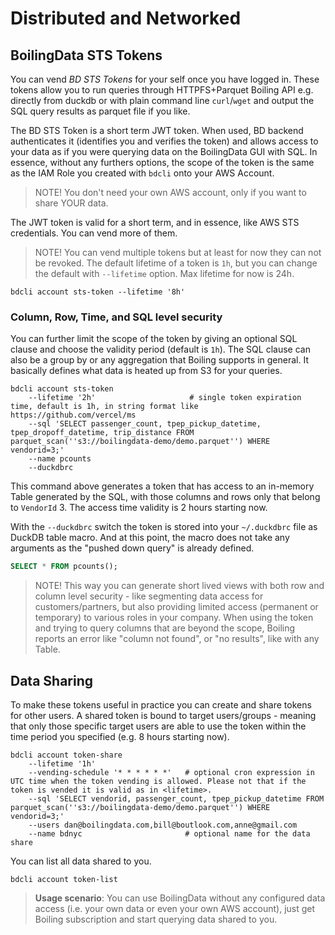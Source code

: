 # Distributed and Networked

## BoilingData STS Tokens

You can vend _BD STS Tokens_ for your self once you have logged in. These tokens allow you to run queries through HTTPFS+Parquet Boiling API e.g. directly from duckdb or with plain command line `curl`/`wget` and output the SQL query results as parquet file if you like.

The BD STS Token is a short term JWT token. When used, BD backend authenticates it (identifies you and verifies the token) and allows access to your data as if you were querying data on the BoilingData GUI with SQL. In essence, without any furthers options, the scope of the token is the same as the IAM Role you created with `bdcli` onto your AWS Account.

> NOTE! You don't need your own AWS account, only if you want to share YOUR data.

The JWT token is valid for a short term, and in essence, like AWS STS credentials. You can vend more of them.

> NOTE! You can vend multiple tokens but at least for now they can not be revoked. The default lifetime of a token is `1h`, but you can change the default with `--lifetime` option. Max lifetime for now is 24h.

```shell
bdcli account sts-token --lifetime '8h'
```

### Column, Row, Time, and SQL level security

You can further limit the scope of the token by giving an optional SQL clause and choose the validity period (default is `1h`). The SQL clause can also be a group by or any aggregation that Boiling supports in general. It basically defines what data is heated up from S3 for your queries.

```shell
bdcli account sts-token
    --lifetime '2h'                     # single token expiration time, default is 1h, in string format like https://github.com/vercel/ms
    --sql 'SELECT passenger_count, tpep_pickup_datetime, tpep_dropoff_datetime, trip_distance FROM parquet_scan(''s3://boilingdata-demo/demo.parquet'') WHERE vendorid=3;'
    --name pcounts
    --duckdbrc
```

This command above generates a token that has access to an in-memory Table generated by the SQL, with those columns and rows only that belong to `VendorId` 3. The access time validity is 2 hours starting now.

With the `--duckdbrc` switch the token is stored into your `~/.duckdbrc` file as DuckDB table macro. And at this point, the macro does not take any arguments as the "pushed down query" is already defined.

```sql
SELECT * FROM pcounts();
```

> NOTE! This way you can generate short lived views with both row and column level security - like segmenting data access for customers/partners, but also providing limited access (permanent or temporary) to various roles in your company. When using the token and trying to query columns that are beyond the scope, Boiling reports an error like "column not found", or "no results", like with any Table.

## Data Sharing

To make these tokens useful in practice you can create and share tokens for other users. A shared token is bound to target users/groups - meaning that only those specific target users are able to use the token within the time period you specified (e.g. 8 hours starting now).

```shell
bdcli account token-share
    --lifetime '1h'
    --vending-schedule '* * * * * *'   # optional cron expression in UTC time when the token vending is allowed. Please not that if the token is vended it is valid as in <lifetime>.
    --sql 'SELECT vendorid, passenger_count, tpep_pickup_datetime FROM parquet_scan(''s3://boilingdata-demo/demo.parquet'') WHERE vendorid=3;'
    --users dan@boilingdata.com,bill@boutlook.com,anne@gmail.com
    --name bdnyc                       # optional name for the data share
```

You can list all data shared to you.

```shell
bdcli account token-list
```

> **Usage scenario**: You can use BoilingData without any configured data access (i.e. your own data or even your own AWS account), just get Boiling subscription and start querying data shared to you.
